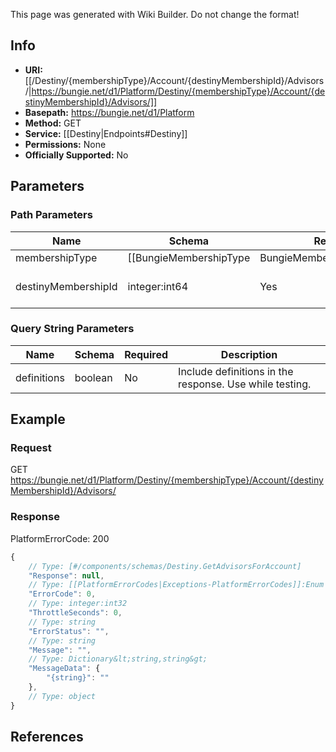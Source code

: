 <span class="wiki-builder">This page was generated with Wiki Builder. Do not change the format!</span>

## Info


* **URI:** [[/Destiny/{membershipType}/Account/{destinyMembershipId}/Advisors/|https://bungie.net/d1/Platform/Destiny/{membershipType}/Account/{destinyMembershipId}/Advisors/]]
* **Basepath:** https://bungie.net/d1/Platform
* **Method:** GET
* **Service:** [[Destiny|Endpoints#Destiny]]
* **Permissions:** None
* **Officially Supported:** No

## Parameters
### Path Parameters
Name | Schema | Required | Description
---- | ------ | -------- | -----------
membershipType | [[BungieMembershipType|BungieMembershipType]]:Enum | Yes | The type of account for which info will be extracted.
destinyMembershipId | integer:int64 | Yes | Destiny membership ID.

### Query String Parameters
Name | Schema | Required | Description
---- | ------ | -------- | -----------
definitions | boolean | No | Include definitions in the response. Use while testing.

## Example
### Request
GET https://bungie.net/d1/Platform/Destiny/{membershipType}/Account/{destinyMembershipId}/Advisors/

### Response
PlatformErrorCode: 200
```javascript
{
    // Type: [#/components/schemas/Destiny.GetAdvisorsForAccount]
    "Response": null,
    // Type: [[PlatformErrorCodes|Exceptions-PlatformErrorCodes]]:Enum
    "ErrorCode": 0,
    // Type: integer:int32
    "ThrottleSeconds": 0,
    // Type: string
    "ErrorStatus": "",
    // Type: string
    "Message": "",
    // Type: Dictionary&lt;string,string&gt;
    "MessageData": {
        "{string}": ""
    },
    // Type: object
}

```

## References
